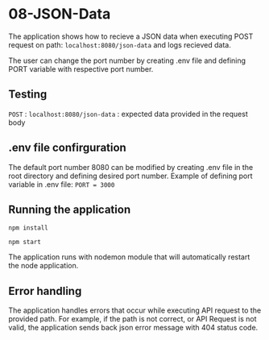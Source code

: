 # 08-JSON-Data

The application shows how to recieve a JSON data when executing POST request on path: `localhost:8080/json-data` and logs recieved data.

The user can change the port number by creating .env file and defining PORT variable with respective port number.

## Testing

`POST` : `localhost:8080/json-data` : expected data provided in the request body


## .env file confirguration

The default port number 8080 can be modified by creating .env file in the root directory and defining desired port number. 
Example of defining port variable in .env file:
`PORT = 3000`

## Running the application

`npm install`

`npm start`

The application runs with nodemon module that will automatically restart the node application.

## Error handling

The application handles errors that occur while executing API request to the provided path. For example, if the path is not correct, or API Request is not valid, the application sends back json error message with 404 status code.